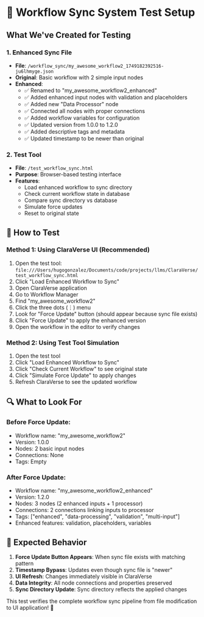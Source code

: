 # 🧪 Workflow Sync System Test Setup

## What We've Created for Testing

### 1. Enhanced Sync File
- **File**: `/workflow_sync/my_awesome_workflow2_1749182392516-ju6lhmyge.json`
- **Original**: Basic workflow with 2 simple input nodes
- **Enhanced**: 
  - ✅ Renamed to "my_awesome_workflow2_enhanced"
  - ✅ Added enhanced input nodes with validation and placeholders
  - ✅ Added new "Data Processor" node
  - ✅ Connected all nodes with proper connections
  - ✅ Added workflow variables for configuration
  - ✅ Updated version from 1.0.0 to 1.2.0
  - ✅ Added descriptive tags and metadata
  - ✅ Updated timestamp to be newer than original

### 2. Test Tool
- **File**: `/test_workflow_sync.html`
- **Purpose**: Browser-based testing interface
- **Features**:
  - Load enhanced workflow to sync directory
  - Check current workflow state in database
  - Compare sync directory vs database
  - Simulate force updates
  - Reset to original state

## 🚀 How to Test

### Method 1: Using ClaraVerse UI (Recommended)
1. Open the test tool: `file:///Users/hugogonzalez/Documents/code/projects/llms/ClaraVerse/test_workflow_sync.html`
2. Click "Load Enhanced Workflow to Sync" 
3. Open ClaraVerse application
4. Go to Workflow Manager
5. Find "my_awesome_workflow2" 
6. Click the three dots (⋮) menu
7. Look for "Force Update" button (should appear because sync file exists)
8. Click "Force Update" to apply the enhanced version
9. Open the workflow in the editor to verify changes

### Method 2: Using Test Tool Simulation
1. Open the test tool
2. Click "Load Enhanced Workflow to Sync"
3. Click "Check Current Workflow" to see original state
4. Click "Simulate Force Update" to apply changes
5. Refresh ClaraVerse to see the updated workflow

## 🔍 What to Look For

### Before Force Update:
- Workflow name: "my_awesome_workflow2"
- Version: 1.0.0
- Nodes: 2 basic input nodes
- Connections: None
- Tags: Empty

### After Force Update:
- Workflow name: "my_awesome_workflow2_enhanced" 
- Version: 1.2.0
- Nodes: 3 nodes (2 enhanced inputs + 1 processor)
- Connections: 2 connections linking inputs to processor
- Tags: ["enhanced", "data-processing", "validation", "multi-input"]
- Enhanced features: validation, placeholders, variables

## 🎯 Expected Behavior

1. **Force Update Button Appears**: When sync file exists with matching pattern
2. **Timestamp Bypass**: Updates even though sync file is "newer"
3. **UI Refresh**: Changes immediately visible in ClaraVerse
4. **Data Integrity**: All node connections and properties preserved
5. **Sync Directory Update**: Sync directory reflects the applied changes

This test verifies the complete workflow sync pipeline from file modification to UI application! 🚀
